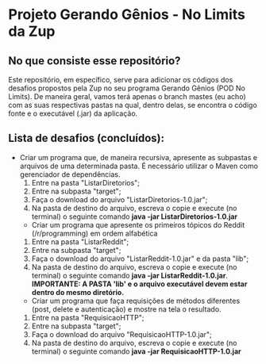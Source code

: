 # Projeto Gerando Gênios - No Limits da Zup
## No que consiste esse repositório?
Este repositório, em específico, serve para adicionar os códigos dos desafios propostos pela Zup no seu programa Gerando Gênios (POD No Limits). De maneira geral, vamos terá apenas o branch mastes (eu acho) com as suas respectivas pastas na qual, dentro delas, se encontra o código fonte e o executável (.jar) da aplicação.
## Lista  de desafios (concluídos):
 - Criar um programa que, de maneira recursiva, apresente as subpastas e arquivos de uma determinada pasta. É necessário utilizar o Maven como gerenciador de dependências.
   1. Entre na pasta "ListarDiretorios";
   2. Entre na subpasta "target";
   3. Faça o download do arquivo "ListarDiretorios-1.0.jar";
   4. Na pasta de destino do arquivo, escreva o copie e execute (no terminal) o seguinte comando **java -jar ListarDiretorios-1.0.jar**
   - Criar um programa que apresente os primeiros tópicos do Reddit (/r/programming) em ordem alfabética
   1. Entre na pasta "ListarReddit";
   2. Entre na subpasta "target";
   3. Faça o download do arquivo "ListarReddit-1.0.jar" e da pasta "lib";
   4. Na pasta de destino do arquivo, escreva o copie e execute (no terminal) o seguinte comando **java -jar ListarReddit-1.0.jar**. **IMPORTANTE: A PASTA 'lib' e o arquivo executável devem estar dentro do mesmo diretório.**
   - Criar um programa que faça requisições de métodos diferentes (post, delete e autenticação) e mostre na tela o resultado.
   1. Entre na pasta "RequisicaoHTTP";
   2. Entre na subpasta "target";
   3. Faça o download do arquivo "RequisicaoHTTP-1.0.jar";
   4. Na pasta de destino do arquivo, escreva o copie e execute (no terminal) o seguinte comando **java -jar RequisicaoHTTP-1.0.jar**
